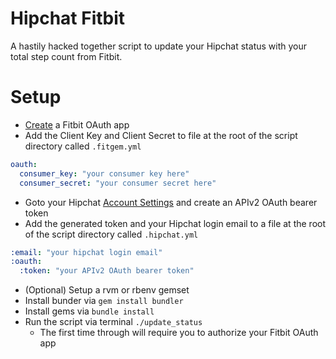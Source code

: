 # Hipchat Fitbit

A hastily hacked together script to update your Hipchat status with your total step count from Fitbit.

# Setup

* [Create](https://dev.fitbit.com/apps/new) a Fitbit OAuth app
* Add the Client Key and Client Secret to file at the root of the script directory called `.fitgem.yml`
```yml
oauth:
  consumer_key: "your consumer key here"
  consumer_secret: "your consumer secret here"
```
* Goto your Hipchat [Account Settings](https://crashlytics.hipchat.com/account) and create an APIv2 OAuth bearer token
* Add the generated token and your Hipchat login email to a file at the root of the script directory called `.hipchat.yml`
```yml
:email: "your hipchat login email"
:oauth:
  :token: "your APIv2 OAuth bearer token"
```
* (Optional) Setup a rvm or rbenv gemset
* Install bunder via `gem install bundler`
* Install gems via `bundle install`
* Run the script via terminal `./update_status`
    * The first time through will require you to authorize your Fitbit OAuth app
